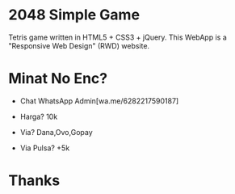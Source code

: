# 2048 Simple Game

Tetris game written in HTML5 + CSS3 + jQuery. This WebApp is a "Responsive Web Design" (RWD) website.

# Minat No Enc?

- Chat WhatsApp Admin[wa.me/6282217590187]

- Harga? 10k

- Via? Dana,Ovo,Gopay

- Via Pulsa? +5k

# Thanks